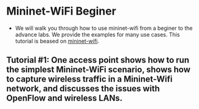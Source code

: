 # Mininet-WiFi Beginer
- We will walk you through how to use mininet-wifi from a beginer to the advance labs. We provide the examples for many use cases. This tutorial is beased on [mininet-wifi](https://www.brianlinkletter.com/2016/04/mininet-wifi-software-defined-network-emulator-supports-wifi-networks/).

## Tutorial #1: One access point shows how to run the simplest Mininet-WiFi scenario, shows how to capture wireless traffic in a Mininet-Wifi network, and discusses the issues with OpenFlow and wireless LANs. 
